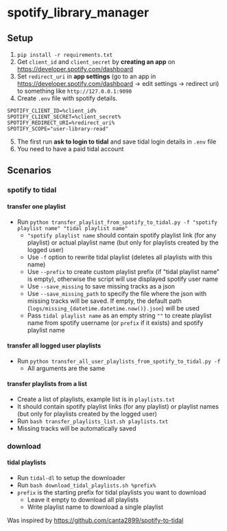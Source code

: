 # spotify_library_manager

## Setup
1. `pip install -r requirements.txt`
2. Get `client_id` and `client_secret` by **creating an app** on https://developer.spotify.com/dashboard
3. Set `redirect_uri` in **app settings** (go to an app in https://developer.spotify.com/dashboard -> edit settings -> redirect uri) to something like `http://127.0.0.1:9090`
4. Create `.env` file with spotify details. 
```
SPOTIFY_CLIENT_ID=%client_id% 
SPOTIFY_CLIENT_SECRET=%client_secret%
SPOTIFY_REDIRECT_URI=%redirect_uri%
SPOTIFY_SCOPE="user-library-read"
```
5. The first run **ask to login to tidal** and save tidal login details in `.env` file
6. You need to have a paid tidal account

## Scenarios
### spotify to tidal
#### transfer one playlist
- Run `python transfer_playlist_from_spotify_to_tidal.py -f "spotify playlist name" "tidal playlist name"`
  - `"spotify playlist name` should contain spotify playlist link (for any playlist) or actual playlist name (but only for playlists created by the logged user)
  - Use `-f` option to rewrite tidal playlist (deletes all playlists with this name)
  - Use `--prefix` to create custom playlist prefix (if "tidal playlist name" is empty), otherwise the script will use displayed spotify user name
  - Use `--save_missing` to save missing tracks as a json
  - Use `--save_missing_path` to specify the file where the json with missing tracks will be saved. If empty, the default path (`logs/missing_{datetime.datetime.now()}.json`) will be used
  - Pass `tidal playlist name` as an empty string `""` to create playlist name from spotify username (or `prefix` if it exists) and spotify playlist name

#### transfer all logged user playlists
- Run `python transfer_all_user_playlists_from_spotify_to_tidal.py -f`
  - All arguments are the same
  
#### transfer playlists from a list
- Create a list of playlists, example list is in `playlists.txt` 
- It should contain spotify playlist links (for any playlist) or playlist names (but only for playlists created by the logged user)
- Run `bash transfer_playlists_list.sh playlists.txt`
- Missing tracks will be automatically saved

### download 
#### tidal playlists
- Run `tidal-dl` to setup the downloader
- Run `bash download_tidal_playlists.sh %prefix%`
- `prefix` is the starting prefix for tidal playlists you want to download
  - Leave it empty to download all playlists
  - Write playlist name to download a single playlist
 
Was inspired by https://github.com/canta2899/spotify-to-tidal 


